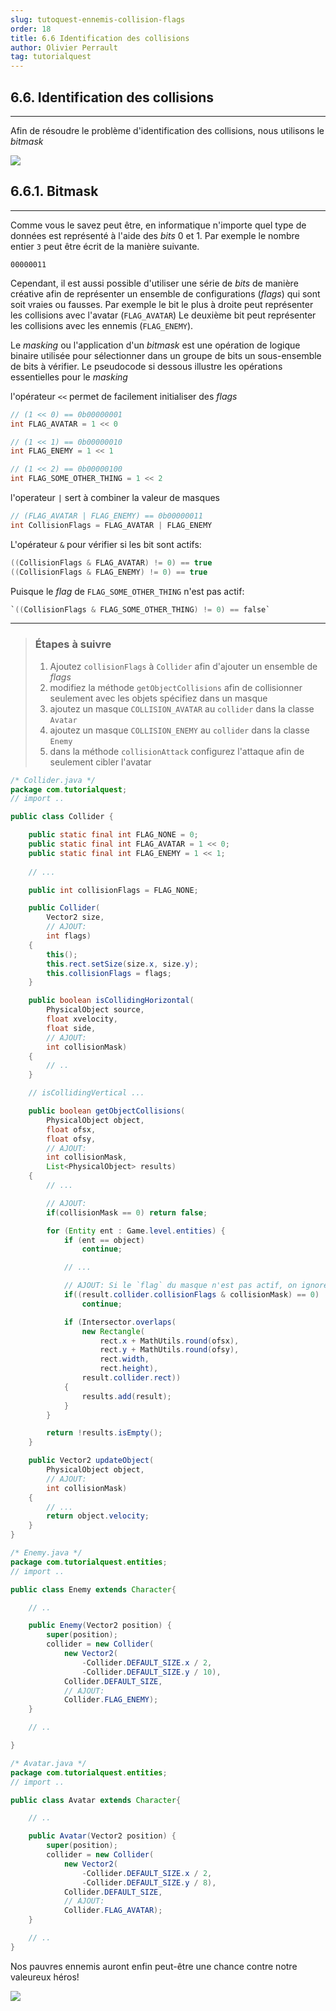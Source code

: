 ```yaml
---
slug: tutoquest-ennemis-collision-flags
order: 18
title: 6.6 Identification des collisions
author: Olivier Perrault
tag: tutorialquest
---
```


## 6.6. Identification des collisions
---

Afin de résoudre le problème d'identification des collisions, nous utilisons le *bitmask*

<img class="w-50 center" src="../../assets/tutorialquest/gif/kill-each-other.gif">

## 6.6.1. Bitmask
---
Comme vous le savez peut être, en informatique n'importe quel type de données est représenté à l'aide des *bits* 0 et 1. Par exemple le nombre entier `3` peut être écrit de la manière suivante.

`00000011`

Cependant, il est aussi possible d'utiliser une série de *bits* de manière créative afin de représenter un ensemble de configurations (*flags*) qui sont soit vraies ou fausses. Par exemple le bit le plus à droite peut représenter les collisions avec l'avatar (`FLAG_AVATAR`) Le deuxième bit peut représenter les collisions avec les ennemis (`FLAG_ENEMY`).

Le *masking* ou l'application d'un *bitmask* est une opération de logique binaire utilisée pour sélectionner dans un groupe de bits un sous-ensemble de bits à vérifier. Le pseudocode si dessous illustre les opérations essentielles pour le *masking*

l'opérateur `<<` permet de facilement initialiser des *flags*
```java
// (1 << 0) == 0b00000001
int FLAG_AVATAR = 1 << 0

// (1 << 1) == 0b00000010
int FLAG_ENEMY = 1 << 1

// (1 << 2) == 0b00000100
int FLAG_SOME_OTHER_THING = 1 << 2
```

l'operateur `|` sert à combiner la valeur de masques
```java
// (FLAG_AVATAR | FLAG_ENEMY) == 0b00000011
int CollisionFlags = FLAG_AVATAR | FLAG_ENEMY
```

L'opérateur `&` pour vérifier si les bit sont actifs:
```java
((CollisionFlags & FLAG_AVATAR) != 0) == true
((CollisionFlags & FLAG_ENEMY) != 0) == true
```

Puisque le *flag* de `FLAG_SOME_OTHER_THING` n'est pas actif:
```java
`((CollisionFlags & FLAG_SOME_OTHER_THING) != 0) == false`
```

---
> ### Étapes à suivre
> 1. Ajoutez `collisionFlags` à `Collider` afin d'ajouter un ensemble de *flags*
> 2. modifiez la méthode `getObjectCollisions` afin de collisionner seulement avec les objets spécifiez dans un masque
> 3. ajoutez un masque `COLLISION_AVATAR` au `collider` dans la classe `Avatar`
> 5. ajoutez un masque `COLLISION_ENEMY` au `collider` dans la classe `Enemy`
> 4. dans la méthode `collisionAttack` configurez l'attaque afin de seulement cibler l'avatar

```java
/* Collider.java */
package com.tutorialquest;
// import ..

public class Collider {

    public static final int FLAG_NONE = 0;
    public static final int FLAG_AVATAR = 1 << 0;
    public static final int FLAG_ENEMY = 1 << 1;
    
    // ...

    public int collisionFlags = FLAG_NONE;

    public Collider(
        Vector2 size,
        // AJOUT:
        int flags)
    {
        this();
        this.rect.setSize(size.x, size.y);
        this.collisionFlags = flags;
    }

    public boolean isCollidingHorizontal(
        PhysicalObject source, 
        float xvelocity, 
        float side, 
        // AJOUT:
        int collisionMask) 
    {
        // ..
    }

    // isCollidingVertical ... 

    public boolean getObjectCollisions(
        PhysicalObject object,
        float ofsx,
        float ofsy,
        // AJOUT:
        int collisionMask,
        List<PhysicalObject> results)
    {
        // ...

        // AJOUT:
        if(collisionMask == 0) return false;

        for (Entity ent : Game.level.entities) {
            if (ent == object)
                continue;

            // ...

            // AJOUT: Si le `flag` du masque n'est pas actif, on ignore la collision
            if((result.collider.collisionFlags & collisionMask) == 0)
                continue;

            if (Intersector.overlaps(
                new Rectangle(
                    rect.x + MathUtils.round(ofsx),
                    rect.y + MathUtils.round(ofsy),
                    rect.width,
                    rect.height),
                result.collider.rect))
            {
                results.add(result);
            }
        }

        return !results.isEmpty();
    }

    public Vector2 updateObject(
        PhysicalObject object,
        // AJOUT:
        int collisionMask)
    {
        // ...
        return object.velocity;
    }
}

```

```java
/* Enemy.java */
package com.tutorialquest.entities;
// import ..

public class Enemy extends Character{

    // ..

    public Enemy(Vector2 position) {
        super(position);
        collider = new Collider(
            new Vector2(
                -Collider.DEFAULT_SIZE.x / 2,
                -Collider.DEFAULT_SIZE.y / 10),
            Collider.DEFAULT_SIZE,
            // AJOUT:
            Collider.FLAG_ENEMY);
    }

    // ..

}
```

```java
/* Avatar.java */
package com.tutorialquest.entities;
// import ..

public class Avatar extends Character{

    // ..

    public Avatar(Vector2 position) {
        super(position);
        collider = new Collider(
            new Vector2(
                -Collider.DEFAULT_SIZE.x / 2,
                -Collider.DEFAULT_SIZE.y / 8),
            Collider.DEFAULT_SIZE,
            // AJOUT:
            Collider.FLAG_AVATAR);
    }

    // ..
}
```
Nos pauvres ennemis auront enfin peut-être une chance contre notre valeureux héros!

<img class="w-50 center" src="../../assets/tutorialquest/gif/kill-the-avatar.gif">